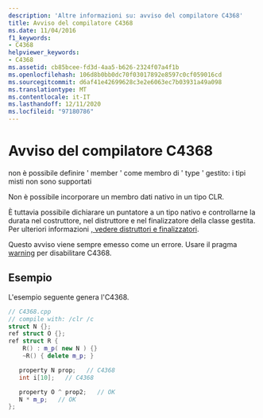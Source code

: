 ```yaml
---
description: 'Altre informazioni su: avviso del compilatore C4368'
title: Avviso del compilatore C4368
ms.date: 11/04/2016
f1_keywords:
- C4368
helpviewer_keywords:
- C4368
ms.assetid: cb85bcee-fd3d-4aa5-b626-2324f07a4f1b
ms.openlocfilehash: 106d8b0bb0dc70f03017892e8597c0cf059016cd
ms.sourcegitcommit: d6af41e42699628c3e2e6063ec7b03931a49a098
ms.translationtype: MT
ms.contentlocale: it-IT
ms.lasthandoff: 12/11/2020
ms.locfileid: "97180786"
---
```

# <a name="compiler-warning-c4368"></a>Avviso del compilatore C4368

non è possibile definire ' member ' come membro di ' type ' gestito: i tipi misti non sono supportati

Non è possibile incorporare un membro dati nativo in un tipo CLR.

È tuttavia possibile dichiarare un puntatore a un tipo nativo e controllarne la durata nel costruttore, nel distruttore e nel finalizzatore della classe gestita. Per ulteriori informazioni [, vedere distruttori e finalizzatori](../../dotnet/how-to-define-and-consume-classes-and-structs-cpp-cli.md#BKMK_Destructors_and_finalizers).

Questo avviso viene sempre emesso come un errore. Usare il pragma [warning](../../preprocessor/warning.md) per disabilitare C4368.

## <a name="example"></a>Esempio

L'esempio seguente genera l'C4368.

```cpp
// C4368.cpp
// compile with: /clr /c
struct N {};
ref struct O {};
ref struct R {
    R() : m_p( new N ) {}
    ~R() { delete m_p; }

   property N prop;   // C4368
   int i[10];   // C4368

   property O ^ prop2;   // OK
   N * m_p;   // OK
};
```
